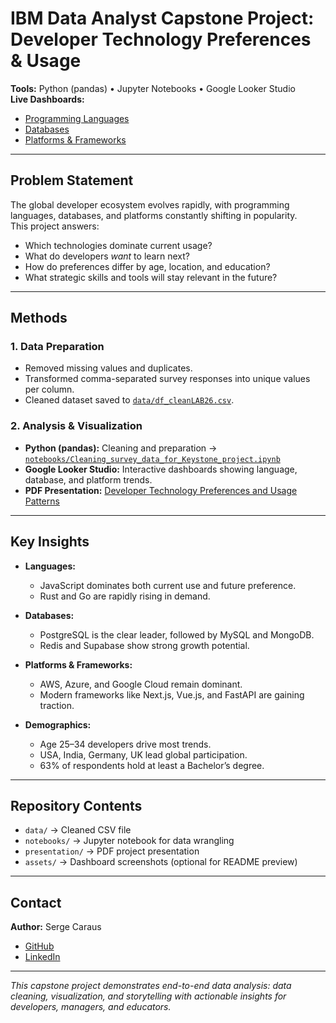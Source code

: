 # IBM Data Analyst Capstone Project: Developer Technology Preferences & Usage

**Tools:** Python (pandas) • Jupyter Notebooks • Google Looker Studio  
**Live Dashboards:**  
- [Programming Languages](https://lookerstudio.google.com/reporting/83281144-61b5-49b0-8a9b-e97c872bf3cb/page/p_0c7q2qnptd)  
- [Databases](https://lookerstudio.google.com/reporting/83281144-61b5-49b0-8a9b-e97c872bf3cb/page/p_lrxuxtamtd)  
- [Platforms & Frameworks](https://lookerstudio.google.com/reporting/83281144-61b5-49b0-8a9b-e97c872bf3cb/page/p_z8kakffntd)  

---

## Problem Statement
The global developer ecosystem evolves rapidly, with programming languages, databases, and platforms constantly shifting in popularity.  
This project answers:  
- Which technologies dominate current usage?  
- What do developers *want* to learn next?  
- How do preferences differ by age, location, and education?  
- What strategic skills and tools will stay relevant in the future?

---

## Methods

### 1. Data Preparation
- Removed missing values and duplicates.  
- Transformed comma-separated survey responses into unique values per column.  
- Cleaned dataset saved to [`data/df_cleanLAB26.csv`](./data/df_cleanLAB26.csv).  

### 2. Analysis & Visualization
- **Python (pandas):** Cleaning and preparation → [`notebooks/Cleaning_survey_data_for_Keystone_project.ipynb`](./notebooks/Cleaning_survey_data_for_Keystone_project.ipynb)  
- **Google Looker Studio:** Interactive dashboards showing language, database, and platform trends.  
- **PDF Presentation:** [Developer Technology Preferences and Usage Patterns](./presentation/Developer_Technology_Preferences_and_Usage_Patterns.pdf)

---

## Key Insights

- **Languages:**  
  - JavaScript dominates both current use and future preference.  
  - Rust and Go are rapidly rising in demand.  

- **Databases:**  
  - PostgreSQL is the clear leader, followed by MySQL and MongoDB.  
  - Redis and Supabase show strong growth potential.  

- **Platforms & Frameworks:**  
  - AWS, Azure, and Google Cloud remain dominant.  
  - Modern frameworks like Next.js, Vue.js, and FastAPI are gaining traction.  

- **Demographics:**  
  - Age 25–34 developers drive most trends.  
  - USA, India, Germany, UK lead global participation.  
  - 63% of respondents hold at least a Bachelor’s degree.  

---

## Repository Contents
- `data/` → Cleaned CSV file  
- `notebooks/` → Jupyter notebook for data wrangling  
- `presentation/` → PDF project presentation  
- `assets/` → Dashboard screenshots (optional for README preview)  

---

## Contact
**Author:** Serge Caraus  
- [GitHub](https://github.com/scaraus-web)  
- [LinkedIn](https://www.linkedin.com/in/serge-caraus-8922b177/)  

---

*This capstone project demonstrates end-to-end data analysis: data cleaning, visualization, and storytelling with actionable insights for developers, managers, and educators.*
